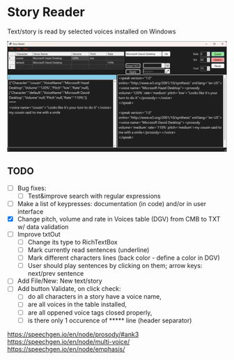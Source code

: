 ﻿# Story Reader
Text/story is read by selected voices installed on Windows

![Story Reader - Main Window](ScreenShots/FrmMain.png)

## TODO
- [ ] Bug fixes:
	- [ ] Test&improve search with regular expressions
- [ ] Make a list of keypresses: documentation (in code) and/or in user interface
- [x] Change pitch, volume and rate in Voices table (DGV) from CMB to TXT w/ data validation
- [ ] Improve txtOut
	- [ ] Change its type to RichTextBox
	- [ ] Mark currently read sentences (underline)
	- [ ] Mark different characters lines (back color - define a color in DGV)
	- [ ] User should play sentences by clicking on them; arrow keys: next/prev sentence
- [ ] Add File/New: New text/story
- [ ] Add button Validate, on click check:
	- [ ] do all characters in a story have a voice name, 
	- [ ] are all voices in the table installed,
	- [ ] are all oppened voice tags closed properly,
	- [ ] is there only 1 occurence of ***** line (header separator)

https://speechgen.io/en/node/prosody/#ank3
https://speechgen.io/en/node/multi-voice/
https://speechgen.io/en/node/emphasis/
<emphasis level='strong'></emphasis>